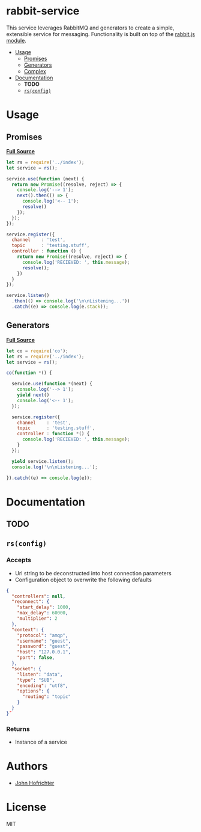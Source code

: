 # rabbit-service

This service leverages RabbitMQ and generators to create a simple, extensible service for messaging. Functionality is built on top of the [rabbit.js module](http://www.squaremobius.net/rabbit.js/).

- [Usage](#usage)
  - [Promises](#promises)
  - [Generators](#generators)
  - [Complex](https://github.com/johnhof/rabbit-service/tree/refactor/examples/complex)
- [Documentation](#documentation)
  - **TODO**
  - [`rs(config)`](#rsconfig)

# Usage

## Promises

**[Full Source](https://github.com/johnhof/rabbit-service/blob/refactor/examples/promises.js)**

```javascript
let rs = require('../index');
let service = rs();

service.use(function (next) {
  return new Promise((resolve, reject) => {
    console.log('--> 1');
    next().then(() => {
      console.log('<-- 1');
      resolve()
    });
  });
});

service.register({
  channel    : 'test',
  topic      : 'testing.stuff',
  controller : function () {
    return new Promise((resolve, reject) => {
      console.log('RECIEVED: ', this.message);
      resolve();
    })
  }
});

service.listen()
  .then(() => console.log('\n\nListening...'))
  .catch((e) => console.log(e.stack));
```

## Generators

**[Full Source](https://github.com/johnhof/rabbit-service/blob/refactor/examples/generators.js)**

```javascript
let co = require('co');
let rs = require('../index');
let service = rs();

co(function *() {

  service.use(function *(next) {
    console.log('--> 1');
    yield next()
    console.log('<-- 1');
  });

  service.register({
    channel    : 'test',
    topic      : 'testing.stuff',
    controller : function *() {
      console.log('RECIEVED: ', this.message);
    }
  });

  yield service.listen();
  console.log('\n\nListening...');

}).catch((e) => console.log(e));
```

# Documentation

## TODO

## `rs(config)`

### Accepts

- Url string to be deconstructed into host connection parameters
- Configuration object to overwrite the following defaults

```json
{
  "controllers": null,
  "reconnect": {
    "start_delay": 1000,
    "max_delay": 60000,
    "multiplier": 2
  },
  "context": {
    "protocol": "amqp",
    "username": "guest",
    "password": "guest",
    "host": "127.0.0.1",
    "port": false,
  },
  "socket": {
    "listen": "data",
    "type": "SUB",
    "encoding": "utf8",
    "options": {
      "routing": "topic"
    }
  }
}˝
```

### Returns

- Instance of a service

# Authors

  - [John Hofrichter](https://github.com/johnhof)

# License

  MIT
